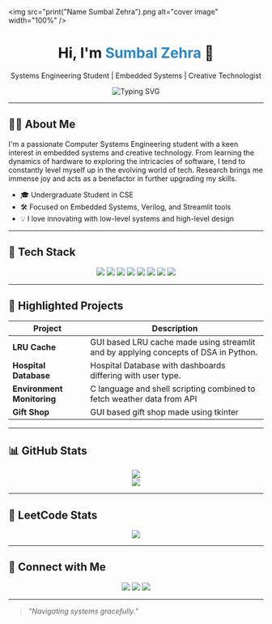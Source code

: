 <img src="print("Name Sumbal Zehra").png alt="cover image" width="100%" />
</p>

<h1 align="center">Hi, I'm <span style="color:#2E86C1">Sumbal Zehra</span> 👋</h1>
<p align="center">Systems Engineering Student | Embedded Systems | Creative Technologist</p>

<p align="center">
  <img src="https://readme-typing-svg.herokuapp.com?font=Fira+Code&size=22&duration=4000&pause=500&center=true&vCenter=true&width=435&lines=Bridging+Hardware+%26+Software;Exploring+Embedded+Worlds;Crafting+Tech+with+Purpose" alt="Typing SVG" />
</p>

---

## 👩‍💻 About Me

I'm a passionate Computer Systems Engineering student with a keen interest in embedded systems and creative technology. From learning the dynamics of hardware to exploring the intricacies of software, I tend to constantly level myself up in the evolving world of tech. Research brings me immense joy and acts as a benefactor in further upgrading my skills.

- 🎓 Undergraduate Student in CSE  
- 🛠️ Focused on Embedded Systems, Verilog, and Streamlit tools  
- 💡 I love innovating with low-level systems and high-level design

---

## 🧰 Tech Stack
<p align="center">
  <img src="https://img.shields.io/badge/C-00599C?style=flat&logo=c&logoColor=white" />
  <img src="https://img.shields.io/badge/C++-004482?style=flat&logo=c%2B%2B&logoColor=white" />
  <img src="https://img.shields.io/badge/Python-3776AB?style=flat&logo=python&logoColor=white" />
  <img src="https://img.shields.io/badge/Verilog-FE5F55?style=flat" />
  <img src="https://img.shields.io/badge/HTML5-E34F26?style=flat&logo=html5&logoColor=white" />
  <img src="https://img.shields.io/badge/CSS3-1572B6?style=flat&logo=css3&logoColor=white" />
  <img src="https://img.shields.io/badge/Streamlit-FF4B4B?style=flat&logo=streamlit&logoColor=white" />
  <img src="https://img.shields.io/badge/Embedded-Systems-764ba2?style=flat" />
</p>

---

## 🌟 Highlighted Projects

| Project                    | Description                                                                            |
|----------------------------|-----------------------------------------------------------------------------------------|
| **LRU Cache**              | GUI based LRU cache made using streamlit and by applying concepts of DSA in Python.     |
| **Hospital Database**      | Hospital Database with dashboards differing with user type.                             |
| **Environment Monitoring** | C language and shell scripting combined to fetch weather data from API                  |
| **Gift Shop**              | GUI based gift shop made using tkinter                                                  |

---

## 📊 GitHub Stats

<p align="center">
  <img src="https://github-readme-streak-stats.herokuapp.com/?user=sumbalzehra88&theme=tokyonight" />
  <br/>
  <img src="https://github-readme-stats.vercel.app/api?username=sumbalzehra88&show_icons=true&theme=tokyonight" />
</p>

---

## 🧠 LeetCode Stats

<p align="center">
  <img src="https://leetcard.jacoblin.cool/Sumbal-Zehra?theme=dark&font=Fira%20Code" />
</p>

---

## 🔗 Connect with Me
<p align="center">
  <a href="https://www.linkedin.com/in/sumbal-zehra-ba14461b6" target="_blank"><img src="https://img.shields.io/badge/LinkedIn-0077B5?style=flat&logo=linkedin&logoColor=white"/></a>
  <a href="https://instagram.com/sumbalsverses" target="_blank"><img src="https://img.shields.io/badge/Instagram-E4405F?style=flat&logo=instagram&logoColor=white"/></a>
  <a href="mailto:sumbal@example.com"><img src="https://img.shields.io/badge/Email-D14836?style=flat&logo=gmail&logoColor=white"/></a>
</p>

---

> _"Navigating systems gracefully."_
